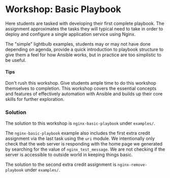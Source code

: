 # Workshop: Basic Playbook

Here students are tasked with developing their first complete playbook. The assignment approximates the tasks they will typical need to take in order to deploy and configure a single application service using Nginx.

The "simple" lightbulb examples, students may or may not have done depending on agenda, provide a quick introduction to playbook structure to give them a feel for how Ansible works, but in practice are too simplistic to be useful. 

#### Tips

Don't rush this workshop. Give students ample time to do this workshop themselves to completion. This workshop covers the essential concepts and features of effectively automation with Ansible and builds up their core skills for further exploration. 

### Solution

The solution to this workshop is `nginx-basic-playbook` under `examples/`. 

The `nginx-basic-playbook` example also includes the first extra credit assignment via the last task using the `uri` module. We intentionally only check that the web server is responding with the home page we generated by searching for the value of `nginx_test_message`. We are not checking if the server is accessible to outside world in keeping things basic.

The solution to the second extra credit assignment is `nginx-remove-playbook` under `examples/`.
